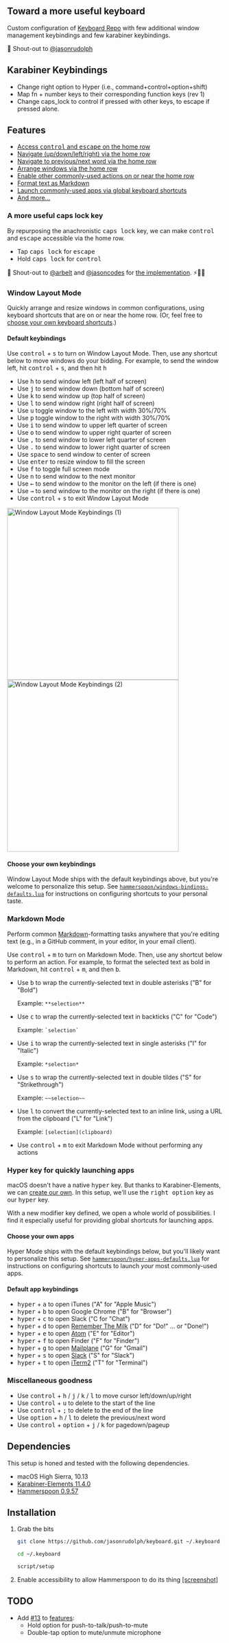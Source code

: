## Toward a more useful keyboard

Custom configuration of [Keyboard
Repo](https://github.com/jasonrudolph/keyboard) with few additional window
management keybindings and few karabiner keybindings.

📣 Shout-out to [@jasonrudolph](https://github.com/jasonrudolph)

## Karabiner Keybindings
* Change right option to Hyper (i.e., command+control+option+shift)
* Map fn + number keys to their corresponding function keys (rev 1)
* Change caps_lock to control if pressed with other keys, to escape if pressed alone.

## Features

- [Access <kbd>control</kbd> and <kbd>escape</kbd> on the home row](#a-more-useful-caps-lock-key)
- [Navigate (up/down/left/right) via the home row](#super-duper-mode)
- [Navigate to previous/next word via the home row](#super-duper-mode)
- [Arrange windows via the home row](#window-layout-mode)
- [Enable other commonly-used actions on or near the home row](#miscellaneous-goodness)
- [Format text as Markdown](#markdown-mode)
- [Launch commonly-used apps via global keyboard shortcuts](#hyper-key-for-quickly-launching-apps)
- [And more...](#miscellaneous-goodness)

### A more useful caps lock key

By repurposing the anachronistic <kbd>caps lock</kbd> key, we can make <kbd>control</kbd> and <kbd>escape</kbd> accessible via the home row.

- Tap <kbd>caps lock</kbd> for <kbd>escape</kbd>
- Hold <kbd>caps lock</kbd> for <kbd>control</kbd>

📣 Shout-out to [@arbelt](https://github.com/arbelt) and [@jasoncodes](https://github.com/jasoncodes) for [the implementation](https://github.com/jasonrudolph/keyboard/commit/01a7a5bd8a1e521756d1ec34769119ead5eee0b3). ⚡️🍻🌟

### Window Layout Mode

Quickly arrange and resize windows in common configurations, using keyboard shortcuts that are on or near the home row. (Or, feel free to [choose your own keyboard shortcuts](#choose-your-own-keybindings).)

#### Default keybindings

Use <kbd>control</kbd> + <kbd>s</kbd> to turn on Window Layout Mode. Then, use
any shortcut below to move windows do your bidding. For example, to send the
window left, hit <kbd>control</kbd> + <kbd>s</kbd>, and then hit <kbd>h</kbd>

- Use <kbd>h</kbd> to send window left (left half of screen)
- Use <kbd>j</kbd> to send window down (bottom half of screen)
- Use <kbd>k</kbd> to send window up (top half of screen)
- Use <kbd>l</kbd> to send window right (right half of screen)
- Use <kbd>u</kbd> toggle window to the left with width 30%/70%
- Use <kbd>p</kbd> toggle window to the right with width 30%/70%
- Use <kbd>i</kbd> to send window to upper left quarter of screen
- Use <kbd>o</kbd> to send window to upper right quarter of screen
- Use <kbd>,</kbd> to send window to lower left quarter of screen
- Use <kbd>.</kbd> to send window to lower right quarter of screen
- Use <kbd>space</kbd> to send window to center of screen
- Use <kbd>enter</kbd> to resize window to fill the screen
- Use <kbd>f</kbd> to toggle full screen mode
- Use <kbd>n</kbd> to send window to the next monitor
- Use <kbd>←</kbd> to send window to the monitor on the left (if there is one)
- Use <kbd>→</kbd> to send window to the monitor on the right (if there is one)
- Use <kbd>control</kbd> + <kbd>s</kbd> to exit Window Layout Mode

[<img src="https://cloud.githubusercontent.com/assets/2988/22397114/715cc12e-e538-11e6-9dcd-b3447af0d9dd.png" alt="Window Layout Mode Keybindings (1)" width="400"/>](https://cloud.githubusercontent.com/assets/2988/22397114/715cc12e-e538-11e6-9dcd-b3447af0d9dd.png) [<img src="https://cloud.githubusercontent.com/assets/2988/22397111/45672fe6-e538-11e6-905d-5b0234e290bb.png" alt="Window Layout Mode Keybindings (2)" width="400"/>](https://cloud.githubusercontent.com/assets/2988/22397111/45672fe6-e538-11e6-905d-5b0234e290bb.png)

#### Choose your own keybindings

Window Layout Mode ships with the default keybindings above, but you're welcome to personalize this setup. See [`hammerspoon/windows-bindings-defaults.lua`](hammerspoon/windows-bindings-defaults.lua) for instructions on configuring shortcuts to your personal taste.

### Markdown Mode

Perform common [Markdown](https://daringfireball.net/projects/markdown/syntax)-formatting tasks anywhere that you're editing text (e.g., in a GitHub comment, in your editor, in your email client).

Use <kbd>control</kbd> + <kbd>m</kbd> to turn on Markdown Mode. Then, use any shortcut below to perform an action. For example, to format the selected text as bold in Markdown, hit <kbd>control</kbd> + <kbd>m</kbd>, and then <kbd>b</kbd>.

- Use <kbd>b</kbd> to wrap the currently-selected text in double asterisks ("B" for "Bold")

    Example: `**selection**`

- Use <kbd>c</kbd> to wrap the currently-selected text in backticks ("C" for "Code")

    Example: `` `selection` ``

- Use <kbd>i</kbd> to wrap the currently-selected text in single asterisks ("I" for "Italic")

    Example: `*selection*`

- Use <kbd>s</kbd> to wrap the currently-selected text in double tildes ("S" for "Strikethrough")

    Example: `~~selection~~`

- Use <kbd>l</kbd> to convert the currently-selected text to an inline link, using a URL from the clipboard ("L" for "Link")

    Example: `[selection](clipboard)`

- Use <kbd>control</kbd> + <kbd>m</kbd> to exit Markdown Mode without performing any actions

### Hyper key for quickly launching apps

macOS doesn't have a native <kbd>hyper</kbd> key. But thanks to Karabiner-Elements, we can [create our own](karabiner/karabiner.json). In this setup, we'll use the <kbd>right option</kbd> key as our <kbd>hyper</kbd> key.

With a new modifier key defined, we open a whole world of possibilities. I find it especially useful for providing global shortcuts for launching apps.

#### Choose your own apps

Hyper Mode ships with the default keybindings below, but you'll likely want to personalize this setup. See [`hammerspoon/hyper-apps-defaults.lua`](hammerspoon/hyper-apps-defaults.lua) for instructions on configuring shortcuts to launch *your* most commonly-used apps.

#### Default app keybindings

- <kbd>hyper</kbd> + <kbd>a</kbd> to open iTunes ("A" for "Apple Music")
- <kbd>hyper</kbd> + <kbd>b</kbd> to open Google Chrome ("B" for "Browser")
- <kbd>hyper</kbd> + <kbd>c</kbd> to open Slack ("C for "Chat")
- <kbd>hyper</kbd> + <kbd>d</kbd> to open [Remember The Milk](https://www.rememberthemilk.com/) ("D" for "Do!" ... or "Done!")
- <kbd>hyper</kbd> + <kbd>e</kbd> to open [Atom](https://atom.io) ("E" for "Editor")
- <kbd>hyper</kbd> + <kbd>f</kbd> to open Finder ("F" for "Finder")
- <kbd>hyper</kbd> + <kbd>g</kbd> to open [Mailplane](http://mailplaneapp.com/) ("G" for "Gmail")
- <kbd>hyper</kbd> + <kbd>s</kbd> to open [Slack](https://slack.com/downloads/osx) ("S" for "Slack")
- <kbd>hyper</kbd> + <kbd>t</kbd> to open [iTerm2](https://www.iterm2.com/) ("T" for "Terminal")

### Miscellaneous goodness

- Use <kbd>control</kbd> + <kbd>h</kbd> / <kbd>j</kbd> / <kbd>k</kbd> /
  <kbd>l</kbd> to move cursor left/down/up/right 
- Use <kbd>control</kbd> + <kbd>u</kbd> to delete to the start of the line
- Use <kbd>control</kbd> + <kbd>;</kbd> to delete to the end of the line
- Use <kbd>option</kbd> + <kbd>h</kbd> / <kbd>l</kbd> to delete the previous/next word
- Use <kbd>control</kbd> + <kbd>option</kbd> + <kbd>j</kbd> / <kbd>k</kbd> for pagedown/pageup

## Dependencies

This setup is honed and tested with the following dependencies.

- macOS High Sierra, 10.13
- [Karabiner-Elements 11.4.0][karabiner]
- [Hammerspoon 0.9.57][hammerspoon]

## Installation

1. Grab the bits

    ```sh
    git clone https://github.com/jasonrudolph/keyboard.git ~/.keyboard

    cd ~/.keyboard

    script/setup
    ```

2. Enable accessibility to allow Hammerspoon to do its thing [[screenshot]](screenshots/accessibility-permissions-for-hammerspoon.png)

## TODO

- Add [#13](https://github.com/jbharat/keyboard/pull/13) to [features](#features):
    - Hold option for push-to-talk/push-to-mute
    - Double-tap option to mute/unmute microphone

[customize]: http://dictionary.reference.com/browse/customize
[don't-make-me-think]: http://en.wikipedia.org/wiki/Don't_Make_Me_Think
[karabiner]: https://github.com/tekezo/Karabiner-Elements
[hammerspoon]: http://www.hammerspoon.org
[hammerspoon-releases]: https://github.com/Hammerspoon/hammerspoon/releases
[modern-space-cadet]: http://stevelosh.com/blog/2012/10/a-modern-space-cadet
[modern-space-cadet-key-repeat]: http://stevelosh.com/blog/2012/10/a-modern-space-cadet/#controlescape
